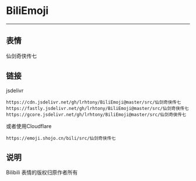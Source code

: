 # BiliEmoji
---
## 表情
仙剑奇侠传七
## 链接
jsdelivr
```
https://cdn.jsdelivr.net/gh/lrhtony/BiliEmoji@master/src/仙剑奇侠传七
https://fastly.jsdelivr.net/gh/lrhtony/BiliEmoji@master/src/仙剑奇侠传七
https://gcore.jsdelivr.net/gh/lrhtony/BiliEmoji@master/src/仙剑奇侠传七
```
或者使用Cloudflare
```
https://emoji.shojo.cn/bili/src/仙剑奇侠传七
```
## 说明
Bilibili 表情的版权归原作者所有
